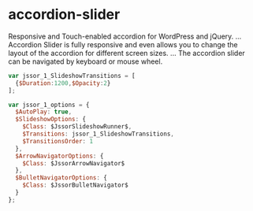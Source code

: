 # accordion-slider
Responsive and Touch-enabled accordion for WordPress and jQuery. ... Accordion Slider is fully responsive and even allows you to change the layout of the accordion for different screen sizes. ... The accordion slider can be navigated by keyboard or mouse wheel.
```javascript
var jssor_1_SlideshowTransitions = [
  {$Duration:1200,$Opacity:2}
];

var jssor_1_options = {
  $AutoPlay: true,
  $SlideshowOptions: {
    $Class: $JssorSlideshowRunner$,
    $Transitions: jssor_1_SlideshowTransitions,
    $TransitionsOrder: 1
  },
  $ArrowNavigatorOptions: {
    $Class: $JssorArrowNavigator$
  },
  $BulletNavigatorOptions: {
    $Class: $JssorBulletNavigator$
  }
};
```